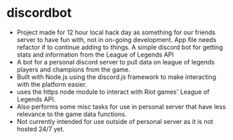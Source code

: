 # discordbot
*  Project made for 12 hour local hack day as something for our friends server to have fun with, not in on-going development. App file needs refactor if to continue adding to things.
A simple discord bot for getting stats and information from the League of Legends API
* A bot for a personal discord server to pull data on league of legends players and champions from the game.
* Built with Node.js using the discord.js framework to make interacting with the platform easier.
* uses the https node module to interact with Riot games' League of Legends API.
* Also performs some misc tasks for use in personal server that have less relevance to the game data functions.
* Not currently intended for use outside of personal server as it is not hosted 24/7 yet.
